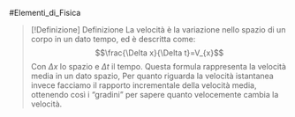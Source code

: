 #Elementi_di_Fisica 
>[!Definizione]  Definizione
>La velocità è la variazione nello spazio di un corpo in un dato tempo, ed è descritta come:
>$$\frac{\Delta x}{\Delta t}=V_{x}$$
>Con $\Delta x$ lo spazio e $\Delta t$ il tempo.
>Questa formula rappresenta la velocità media in un dato spazio,
>Per quanto riguarda la velocità istantanea invece facciamo il rapporto incrementale della velocità media, ottenendo così i “gradini” per sapere quanto velocemente cambia la velocità.